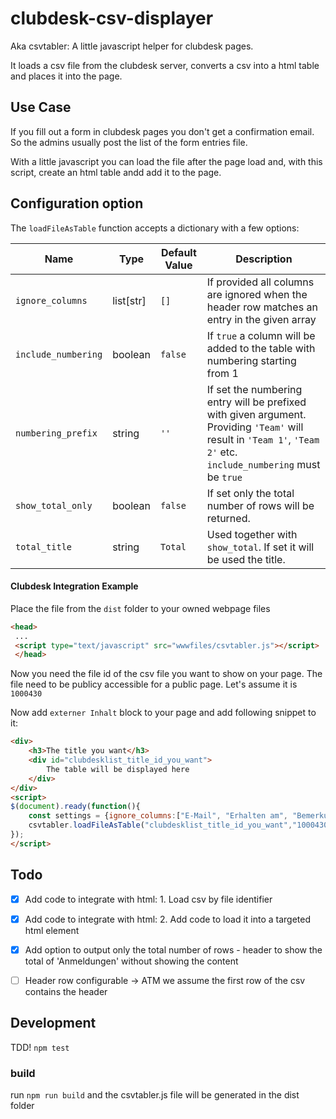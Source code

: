 # clubdesk-csv-displayer

Aka csvtabler: A little javascript helper for clubdesk pages. 

It loads a csv file from the clubdesk server, converts a csv into a html table and places it into the page.

## Use Case

If you fill out a form in clubdesk pages you don't get a confirmation email. So the admins usually post the list of the form entries file.

With a little javascript you can load the file after the page load and, with this script, create an html table andd add it to the page.

## Configuration option

The `loadFileAsTable` function accepts a dictionary with a few options:

| Name                | Type      | Default Value | Description |
| -----------------   | ----------| ------------- | ----------- |
| `ignore_columns`    | list[str] | `[]`          | If provided all columns are ignored when the header row matches an entry in the given array  
| `include_numbering` | boolean   | `false`       | If `true` a column will be added to the table with numbering starting from 1
| `numbering_prefix`  | string    | `''`          | If set the numbering entry will be prefixed with given argument. Providing `'Team'` will result in `'Team 1'`, `'Team 2'` etc. `include_numbering` must be `true`
| `show_total_only`  | boolean    | `false`          | If set only the total number of rows will be returned.
| `total_title`  | string    | `Total`          | Used together with `show_total`. If set it will be used the title. 



#### Clubdesk Integration Example

Place the file from the `dist` folder to your owned webpage files
```html
<head>
 ...   
 <script type="text/javascript" src="wwwfiles/csvtabler.js"></script>
 </head>
```

Now you need the file id of the csv file you want to show on your page. 
The file need to be publicy accessible for a public page. Let's assume it is `1000430`

Now add `externer Inhalt` block to your page and add following snippet to it:


```html
<div>
	<h3>The title you want</h3>
	<div id="clubdesklist_title_id_you_want">
        The table will be displayed here
	</div>
</div>
<script>
$(document).ready(function(){
    const settings = {ignore_columns:["E-Mail", "Erhalten am", "Bemerkungen"]};
    csvtabler.loadFileAsTable("clubdesklist_title_id_you_want","1000430", settings);
});
</script>

```


## Todo

* [x] Add code to integrate with html: 1. Load csv by file identifier
* [x] Add code to integrate with html: 2. Add code to load it into a targeted html element
* [x] Add option to output only the total number of rows - header to show the total of 'Anmeldungen' without showing the content
* [ ] Header row configurable -> ATM we assume the first row of the csv contains the header


## Development

TDD! `npm test`

### build

run `npm run build` and the csvtabler.js file will be generated in the dist folder
